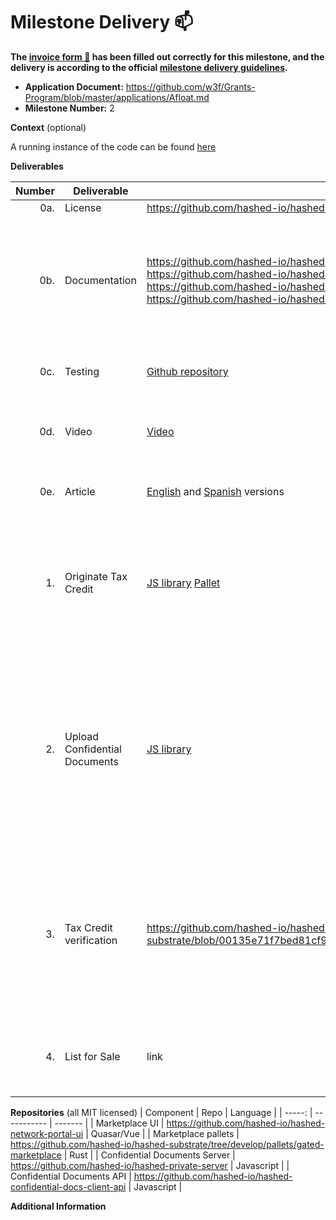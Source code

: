 # Milestone Delivery :mailbox:

**The [invoice form :pencil:](https://docs.google.com/forms/d/e/1FAIpQLSfmNYaoCgrxyhzgoKQ0ynQvnNRoTmgApz9NrMp-hd8mhIiO0A/viewform) has been filled out correctly for this milestone, and the delivery is according to the official [milestone delivery guidelines](https://github.com/w3f/Grants-Program/blob/master/docs/milestone-deliverables-guidelines.md).**  

* **Application Document:** https://github.com/w3f/Grants-Program/blob/master/applications/Afloat.md
* **Milestone Number:** 2

**Context** (optional)

A running instance of the code can be found [here](https://portal-dev.hashed.systems)

**Deliverables**

| Number | Deliverable | Link | Notes |
| -----: | ----------- | ------------- | ------------------- |
| 0a. | License | https://github.com/hashed-io/hashed-substrate/blob/main/LICENSE | MIT |
| 0b. | Documentation | https://github.com/hashed-io/hashed-marketplaces-ui <br> https://github.com/hashed-io/hashed-substrate<br>  https://github.com/hashed-io/hashed-private-server <br> https://github.com/hashed-io/hashed-private-client-api | The code has inline documentation and each repository has a detailed README with build, run, and test instructions. |
| 0c. | Testing | [Github repository](https://github.com/hashed-io/hashed-substrate/blob/main/pallets/gated-marketplace/src/tests.rs) | The test is built directly into the Rust project |
| 0d. | Video | [Video](https://drive.google.com/file/d/1tpmsaml4RmKbPb2PB5D0_32y_NcVDSZ7/view?usp=share_link) | 14 minute video demonstrating the deliverables |
| 0e. | Article | [English](https://docs.google.com/document/d/1bDswb619nkdL0xt41GEJEtyLcCOc3LO-M-dB2RdDr9s/edit?usp=sharing) and [Spanish](https://docs.google.com/document/d/1DNHgONQrZfpG4f0f79n6pS9h9jUQQDW52OlWCw1TiJA/edit?usp=sharing) versions | Afloat's and general use case of gated Marketplaces |
| 1. | Originate Tax Credit | [JS library](https://github.com/hashed-io/afloat-client-api/blob/master/src/model/polkadot-pallets/afloatApi.js#L34) [Pallet](https://github.com/hashed-io/hashed-substrate/blob/develop/pallets/fruniques/src/lib.rs#L177) | This video provides a demonstration and explainer for how new tax credit NFTs are being originated: [Youtube Video](https://youtu.be/dpFk2d0UXYc) | 
| 2. | Upload Confidential Documents | [JS library](https://github.com/hashed-io/hashed-confidential-docs-client-api/blob/015b59837eb8c0117fecb0c6323053d605a6f5fd/src/model/OwnedData.js#L57) | This feature allows for NFT originators to upload encrypted files attached to tax credits. The files will be accessible only by the user and the application administrator. This is also explained in the [video](https://youtu.be/dpFk2d0UXYc) | 
| 3. | Tax Credit verification | https://github.com/hashed-io/hashed-substrate/blob/00135e71f7bed81cf9f8dbd902b989bd19393f7e/pallets/fruniques/src/lib.rs#L303 | This functionality actually does not go into the pallet, but rather the client because it requires access to confidential data not accessible in the pallet.  |
| 4. | List for Sale | link | Ability for Tax Credit (NFT) owners to assign a price and list it for sale.| 

**Repositories** 
(all MIT licensed)
| Component | Repo | Language |
| -----: | ----------- | ------- |
| Marketplace UI | https://github.com/hashed-io/hashed-network-portal-ui | Quasar/Vue |
| Marketplace pallets | https://github.com/hashed-io/hashed-substrate/tree/develop/pallets/gated-marketplace | Rust |
| Confidential Documents Server | https://github.com/hashed-io/hashed-private-server | Javascript |
| Confidential Documents API | https://github.com/hashed-io/hashed-confidential-docs-client-api | Javascript |



**Additional Information**


